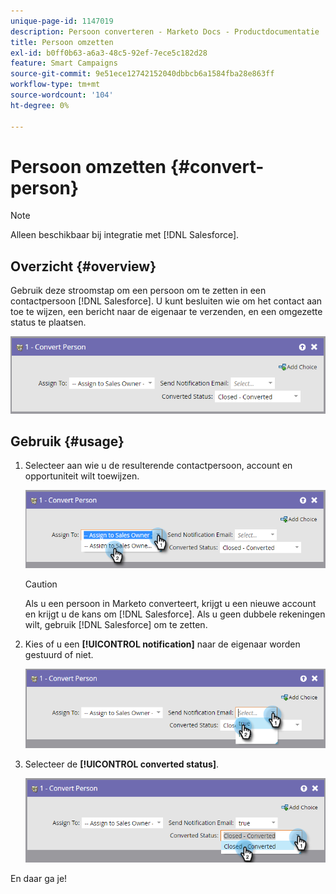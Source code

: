 ```yaml
---
unique-page-id: 1147019
description: Persoon converteren - Marketo Docs - Productdocumentatie
title: Persoon omzetten
exl-id: b0ff0b63-a6a3-48c5-92ef-7ece5c182d28
feature: Smart Campaigns
source-git-commit: 9e51ece12742152040dbbcb6a1584fba28e863ff
workflow-type: tm+mt
source-wordcount: '104'
ht-degree: 0%

---
```


# Persoon omzetten {#convert-person}

>[!NOTE]
>
>Alleen beschikbaar bij integratie met [!DNL Salesforce].

## Overzicht {#overview}

Gebruik deze stroomstap om een persoon om te zetten in een contactpersoon [!DNL Salesforce]. U kunt besluiten wie om het contact aan toe te wijzen, een bericht naar de eigenaar te verzenden, en een omgezette status te plaatsen.

![](assets/one-2.png)

## Gebruik {#usage}

1. Selecteer aan wie u de resulterende contactpersoon, account en opportuniteit wilt toewijzen.

   ![](assets/two-2.png)

   >[!CAUTION]
   >
   >Als u een persoon in Marketo converteert, krijgt u een nieuwe account en krijgt u de kans om [!DNL Salesforce]. Als u geen dubbele rekeningen wilt, gebruik [!DNL Salesforce] om te zetten.

1. Kies of u een **[!UICONTROL notification]** naar de eigenaar worden gestuurd of niet.

   ![](assets/three-2.png)

1. Selecteer de **[!UICONTROL converted status]**.

   ![](assets/four-3.png)

En daar ga je!
